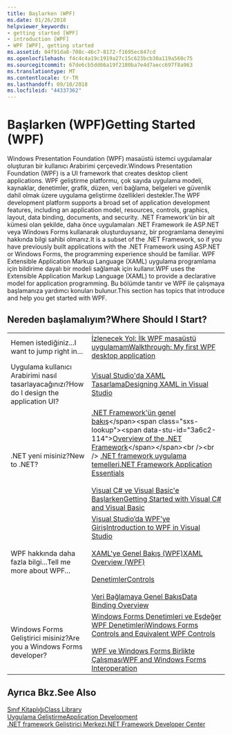 ```yaml
---
title: Başlarken (WPF)
ms.date: 01/26/2018
helpviewer_keywords:
- getting started [WPF]
- introduction [WPF]
- WPF [WPF], getting started
ms.assetid: 04f91da8-708c-46c7-8172-f1695ec847cd
ms.openlocfilehash: f4c4c4a19c1919a27c15c623bcb30a119a560c75
ms.sourcegitcommit: 67de6cb5dd66a19f2180ba7e4d7aecc697f8a963
ms.translationtype: MT
ms.contentlocale: tr-TR
ms.lasthandoff: 09/10/2018
ms.locfileid: "44337362"
---
```

# <a name="getting-started-wpf"></a><span data-ttu-id="3a6c2-102">Başlarken (WPF)</span><span class="sxs-lookup"><span data-stu-id="3a6c2-102">Getting Started (WPF)</span></span>
<span data-ttu-id="3a6c2-103">Windows Presentation Foundation (WPF) masaüstü istemci uygulamalar oluşturan bir kullanıcı Arabirimi çerçevedir.</span><span class="sxs-lookup"><span data-stu-id="3a6c2-103">Windows Presentation Foundation (WPF) is a UI framework that creates desktop client applications.</span></span> <span data-ttu-id="3a6c2-104">WPF geliştirme platformu, çok sayıda uygulama modeli, kaynaklar, denetimler, grafik, düzen, veri bağlama, belgeleri ve güvenlik dahil olmak üzere uygulama geliştirme özellikleri destekler.</span><span class="sxs-lookup"><span data-stu-id="3a6c2-104">The WPF development platform supports a broad set of application development features, including an application model, resources, controls, graphics, layout, data binding, documents, and security.</span></span> <span data-ttu-id="3a6c2-105">.NET Framework'ün bir alt kümesi olan şekilde, daha önce uygulamaları .NET Framework ile ASP.NET veya Windows Forms kullanarak oluşturduysanız, bir programlama deneyimi hakkında bilgi sahibi olmanız.</span><span class="sxs-lookup"><span data-stu-id="3a6c2-105">It is a subset of the .NET Framework, so if you have previously built applications with the .NET Framework using ASP.NET or Windows Forms, the programming experience should be familiar.</span></span> <span data-ttu-id="3a6c2-106">WPF Extensible Application Markup Language (XAML) uygulama programlama için bildirime dayalı bir modeli sağlamak için kullanır.</span><span class="sxs-lookup"><span data-stu-id="3a6c2-106">WPF uses the Extensible Application Markup Language (XAML) to provide a declarative model for application programming.</span></span> <span data-ttu-id="3a6c2-107">Bu bölümde tanıtır ve WPF ile çalışmaya başlamanıza yardımcı konuları bulunur.</span><span class="sxs-lookup"><span data-stu-id="3a6c2-107">This section has topics that introduce and help you get started with WPF.</span></span>  
  
## <a name="where-should-i-start"></a><span data-ttu-id="3a6c2-108">Nereden başlamalıyım?</span><span class="sxs-lookup"><span data-stu-id="3a6c2-108">Where Should I Start?</span></span>  
  
|||  
|-|-|  
|<span data-ttu-id="3a6c2-109">Hemen istediğiniz...</span><span class="sxs-lookup"><span data-stu-id="3a6c2-109">I want to jump right in…</span></span>|[<span data-ttu-id="3a6c2-110">İzlenecek Yol: İlk WPF masaüstü uygulamam</span><span class="sxs-lookup"><span data-stu-id="3a6c2-110">Walkthrough: My first WPF desktop application</span></span>](../../../../docs/framework/wpf/getting-started/walkthrough-my-first-wpf-desktop-application.md)|  
|<span data-ttu-id="3a6c2-111">Uygulama kullanıcı Arabirimi nasıl tasarlayacağınızı?</span><span class="sxs-lookup"><span data-stu-id="3a6c2-111">How do I design the application UI?</span></span>|[<span data-ttu-id="3a6c2-112">Visual Studio'da XAML Tasarlama</span><span class="sxs-lookup"><span data-stu-id="3a6c2-112">Designing XAML in Visual Studio</span></span>](/visualstudio/designers/designing-xaml-in-visual-studio)|  
|<span data-ttu-id="3a6c2-113">.NET yeni misiniz?</span><span class="sxs-lookup"><span data-stu-id="3a6c2-113">New to .NET?</span></span>|<span data-ttu-id="3a6c2-114">[.NET Framework'ün genel bakış](https://msdn.microsoft.com/library/zw4w595w\(v=vs.140\).aspx)</span><span class="sxs-lookup"><span data-stu-id="3a6c2-114">[Overview of the .NET Framework](https://msdn.microsoft.com/library/zw4w595w\(v=vs.140\).aspx)</span></span><br /><br /> [<span data-ttu-id="3a6c2-115">.NET framework uygulama temelleri</span><span class="sxs-lookup"><span data-stu-id="3a6c2-115">.NET Framework Application Essentials</span></span>](../../../../docs/standard/application-essentials.md)<br /><br /> [<span data-ttu-id="3a6c2-116">Visual C# ve Visual Basic'e Başlarken</span><span class="sxs-lookup"><span data-stu-id="3a6c2-116">Getting Started with Visual C# and Visual Basic</span></span>](/visualstudio/ide/getting-started-with-visual-csharp-and-visual-basic)|  
|<span data-ttu-id="3a6c2-117">WPF hakkında daha fazla bilgi...</span><span class="sxs-lookup"><span data-stu-id="3a6c2-117">Tell me more about WPF…</span></span>|[<span data-ttu-id="3a6c2-118">Visual Studio’da WPF’ye Giriş</span><span class="sxs-lookup"><span data-stu-id="3a6c2-118">Introduction to WPF in Visual Studio</span></span>](../../../../docs/framework/wpf/getting-started/introduction-to-wpf-in-vs.md)<br /><br /> [<span data-ttu-id="3a6c2-119">XAML'ye Genel Bakış (WPF)</span><span class="sxs-lookup"><span data-stu-id="3a6c2-119">XAML Overview (WPF)</span></span>](../../../../docs/framework/wpf/advanced/xaml-overview-wpf.md)<br /><br /> [<span data-ttu-id="3a6c2-120">Denetimler</span><span class="sxs-lookup"><span data-stu-id="3a6c2-120">Controls</span></span>](../../../../docs/framework/wpf/controls/index.md)<br /><br /> [<span data-ttu-id="3a6c2-121">Veri Bağlamaya Genel Bakış</span><span class="sxs-lookup"><span data-stu-id="3a6c2-121">Data Binding Overview</span></span>](../../../../docs/framework/wpf/data/data-binding-overview.md)|  
|<span data-ttu-id="3a6c2-122">Windows Forms Geliştirici misiniz?</span><span class="sxs-lookup"><span data-stu-id="3a6c2-122">Are you a Windows Forms developer?</span></span>|[<span data-ttu-id="3a6c2-123">Windows Forms Denetimleri ve Eşdeğer WPF Denetimleri</span><span class="sxs-lookup"><span data-stu-id="3a6c2-123">Windows Forms Controls and Equivalent WPF Controls</span></span>](../../../../docs/framework/wpf/advanced/windows-forms-controls-and-equivalent-wpf-controls.md)<br /><br /> [<span data-ttu-id="3a6c2-124">WPF ve Windows Forms Birlikte Çalışması</span><span class="sxs-lookup"><span data-stu-id="3a6c2-124">WPF and Windows Forms Interoperation</span></span>](../../../../docs/framework/wpf/advanced/wpf-and-windows-forms-interoperation.md)|  
  
## <a name="see-also"></a><span data-ttu-id="3a6c2-125">Ayrıca Bkz.</span><span class="sxs-lookup"><span data-stu-id="3a6c2-125">See Also</span></span>  
 [<span data-ttu-id="3a6c2-126">Sınıf Kitaplığı</span><span class="sxs-lookup"><span data-stu-id="3a6c2-126">Class Library</span></span>](../../../../docs/framework/wpf/class-library-wpf.md)  
 [<span data-ttu-id="3a6c2-127">Uygulama Geliştirme</span><span class="sxs-lookup"><span data-stu-id="3a6c2-127">Application Development</span></span>](../../../../docs/framework/wpf/app-development/index.md)  
 [<span data-ttu-id="3a6c2-128">.NET framework Geliştirici Merkezi</span><span class="sxs-lookup"><span data-stu-id="3a6c2-128">.NET Framework Developer Center</span></span>](https://www.microsoft.com/net)
